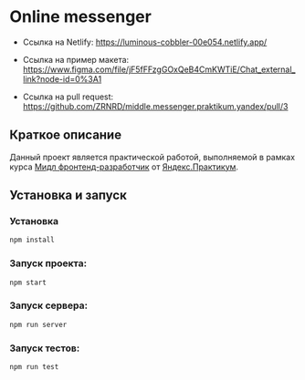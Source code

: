 
# Online messenger

* Ссылка на Netlify: https://luminous-cobbler-00e054.netlify.app/

* Ссылка на пример макета: https://www.figma.com/file/jF5fFFzgGOxQeB4CmKWTiE/Chat_external_link?node-id=0%3A1

* Ссылка на pull request: https://github.com/ZRNRD/middle.messenger.praktikum.yandex/pull/3

## Краткое описание

Данный проект является практической работой, выполняемой в рамках курса [Мидл фронтенд-разработчик](https://praktikum.yandex.ru/middle-frontend/) от [Яндекс.Практикум](https://praktikum.yandex.ru).

## Установка и запуск

### Установка

```bash
npm install
```

### Запуск проекта:

```bash
npm start
```

### Запуск сервера: 

```bash
npm run server
```

### Запуск тестов:

```bash
npm run test
```

